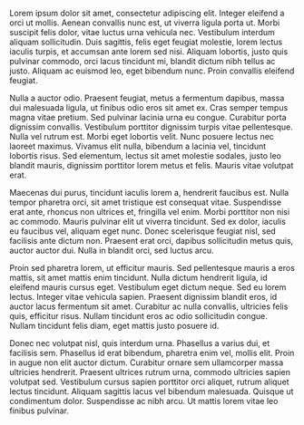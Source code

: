 Lorem ipsum dolor sit amet, consectetur adipiscing elit. Integer eleifend a orci ut mollis. Aenean convallis nunc est, ut viverra ligula porta ut. Morbi suscipit felis dolor, vitae luctus urna vehicula nec. Vestibulum interdum aliquam sollicitudin. Duis sagittis, felis eget feugiat molestie, lorem lectus iaculis turpis, et accumsan ante lorem sed nisi. Aliquam lobortis, justo quis pulvinar commodo, orci lacus tincidunt mi, blandit dictum nibh tellus ac justo. Aliquam ac euismod leo, eget bibendum nunc. Proin convallis eleifend feugiat.

Nulla a auctor odio. Praesent feugiat, metus a fermentum dapibus, massa dui malesuada ligula, ut finibus odio eros sit amet ex. Cras semper tempus magna vitae pretium. Sed pulvinar lacinia urna eu congue. Curabitur porta dignissim convallis. Vestibulum porttitor dignissim turpis vitae pellentesque. Nulla vel rutrum est. Morbi eget lobortis velit. Nunc posuere lectus nec laoreet maximus. Vivamus elit nulla, bibendum a lacinia vel, tincidunt lobortis risus. Sed elementum, lectus sit amet molestie sodales, justo leo blandit mauris, dignissim porttitor lorem metus et felis. Mauris vitae volutpat erat.

Maecenas dui purus, tincidunt iaculis lorem a, hendrerit faucibus est. Nulla tempor pharetra orci, sit amet tristique est consequat vitae. Suspendisse erat ante, rhoncus non ultrices et, fringilla vel enim. Morbi porttitor non nisi ac commodo. Mauris pulvinar elit ut viverra tincidunt. Sed ex dolor, iaculis eu faucibus vel, aliquam eget nunc. Donec scelerisque feugiat nisl, sed facilisis ante dictum non. Praesent erat orci, dapibus sollicitudin metus quis, auctor auctor dui. Nulla in blandit orci, sed luctus arcu.

Proin sed pharetra lorem, ut efficitur mauris. Sed pellentesque mauris a eros mattis, sit amet mattis enim tincidunt. Nulla dictum hendrerit ligula, id eleifend mauris cursus eget. Vestibulum eget dictum neque. Sed eu lorem lectus. Integer vitae vehicula sapien. Praesent dignissim blandit eros, id auctor lacus fermentum sit amet. Curabitur ac nulla convallis, ultricies felis quis, efficitur risus. Nullam tincidunt eros ac odio sollicitudin congue. Nullam tincidunt felis diam, eget mattis justo posuere id.

Donec nec volutpat nisl, quis interdum urna. Phasellus a varius dui, et facilisis sem. Phasellus id erat bibendum, pharetra enim vel, mollis elit. Proin in augue non elit auctor dictum. Curabitur ornare sem ullamcorper massa ultricies hendrerit. Praesent ultrices rutrum urna, commodo ultricies sapien volutpat sed. Vestibulum cursus sapien porttitor orci aliquet, rutrum aliquet lectus tincidunt. Aliquam sagittis lacus vel bibendum malesuada. Quisque ut condimentum dolor. Suspendisse ac nibh arcu. Ut mattis lorem vitae leo finibus pulvinar.
